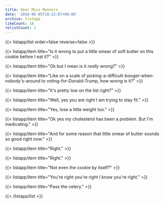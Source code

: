 ```yaml
---
title: Dear Miss Manners
date: '2016-05-05T18:22:07+00:00'
archive: listapp
likeCount: 18
relistCount: 1
---
```



{{< listapp/list order=false reverse=false >}}

   {{< listapp/item title="Is it wrong to put a little smear of soft butter on this cookie before I eat it?" >}}

   {{< listapp/item title="Ok but I mean is it *really* wrong?" >}}

   {{< listapp/item title="Like on a scale of picking-a-difficult-booger-when-nobody's-around to voting-for-Donald-Trump, how wrong is it?" >}}

   {{< listapp/item title="It's pretty low on the list right?" >}}

   {{< listapp/item title="Well, yes you are right I am trying to stay fit." >}}

   {{< listapp/item title="Yes, lose a little weight too." >}}

   {{< listapp/item title="Ok yes my cholesterol has been a problem. But I'm medicating." >}}

   {{< listapp/item title="And for some reason that little smear of butter sounds so good right now." >}}

   {{< listapp/item title="Right." >}}

   {{< listapp/item title="Right." >}}

   {{< listapp/item title="Not even the cookie by itself?" >}}

   {{< listapp/item title="You're right you're right I know you're right." >}}

   {{< listapp/item title="Pass the celery." >}}

{{< /listapp/list >}}
